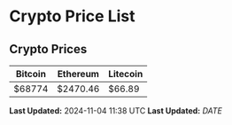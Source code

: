 # Crypto Price List

## Crypto Prices
| Bitcoin | Ethereum | Litecoin |
| ------- | -------- | -------- |
| $68774 | $2470.46 | $66.89 |
**Last Updated:** 2024-11-04 11:38 UTC
**Last Updated:** $DATE$
